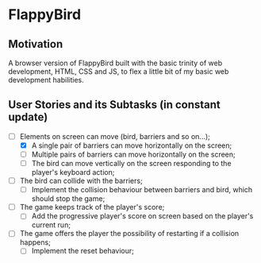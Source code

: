 # FlappyBird

## Motivation
A browser version of FlappyBird built with the basic trinity of web development, HTML, CSS and JS, to flex a little bit of my basic web development habilities.

## User Stories and its Subtasks (in constant update)
- [ ] Elements on screen can move (bird, barriers and so on...);
  - [x] A single pair of barriers can move horizontally on the screen;
  - [ ] Multiple pairs of barriers can move horizontally on the screen;
  - [ ] The bird can move vertically on the screen responding to the player's keyboard action;
- [ ] The bird can collide with the barriers;
  - [ ] Implement the collision behaviour between barriers and bird, which should stop the game;
- [ ] The game keeps track of the player's score;
  - [ ] Add the progressive player's score on screen based on the player's current run;
- [ ] The game offers the player the possibility of restarting if a collision happens;
  - [ ] Implement the reset behaviour;
